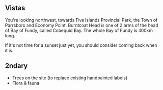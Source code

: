 Vistas
------

You're looking northwest, towards Five Islands Provincial Park, the Town of Parrsboro and Economy Point. Burntcoat Head is one of 2 arms of the head of Bay of Fundy, called Cobequid Bay. The whole Bay of Fundy is 400km long. 

If it's not time for a sunset just yet, you should consider coming back when it is.

## 2ndary 

- Trees on the site (to replace existing handpainted labels)
- Flora & fauna 
